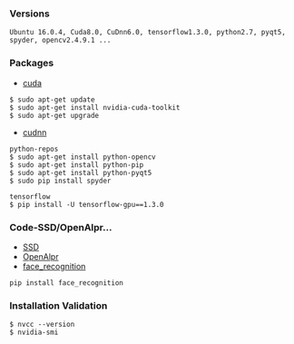 ### Versions
    Ubuntu 16.0.4, Cuda8.0, CuDnn6.0, tensorflow1.3.0, python2.7, pyqt5, spyder, opencv2.4.9.1 ...
### Packages

   - [cuda](https://github.com/michael0125/shortcut4demo/blob/master/install-cuda.sh)
   
    $ sudo apt-get update
    $ sudo apt-get install nvidia-cuda-toolkit
    $ sudo apt-get upgrade
    
   - [cudnn](https://github.com/michael0125/shortcut4demo/blob/master/install-cudnn.sh)
    
    python-repos
    $ sudo apt-get install python-opencv
    $ sudo apt-get install python-pip
    $ sudo apt-get install python-pyqt5
    $ sudo pip install spyder
    
    tensorflow
    $ pip install -U tensorflow-gpu==1.3.0
    
### Code-SSD/OpenAlpr...

   - [SSD]()
   - [OpenAlpr]()
   - [face_recognition](https://github.com/ageitgey/face_recognition)
   
    pip install face_recognition
   
### Installation Validation
    $ nvcc --version
    $ nvidia-smi

